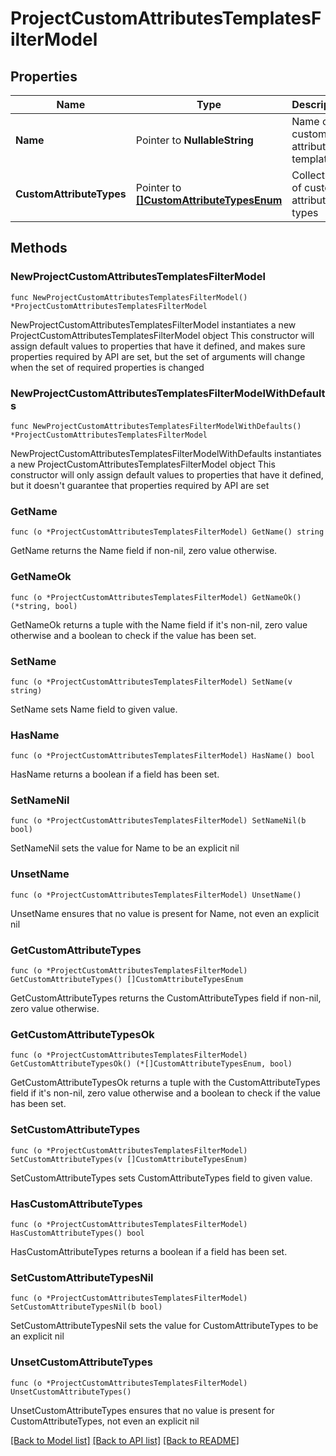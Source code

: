 # ProjectCustomAttributesTemplatesFilterModel

## Properties

Name | Type | Description | Notes
------------ | ------------- | ------------- | -------------
**Name** | Pointer to **NullableString** | Name of custom attribute template | [optional] 
**CustomAttributeTypes** | Pointer to [**[]CustomAttributeTypesEnum**](CustomAttributeTypesEnum.md) | Collection of custom attributes types | [optional] 

## Methods

### NewProjectCustomAttributesTemplatesFilterModel

`func NewProjectCustomAttributesTemplatesFilterModel() *ProjectCustomAttributesTemplatesFilterModel`

NewProjectCustomAttributesTemplatesFilterModel instantiates a new ProjectCustomAttributesTemplatesFilterModel object
This constructor will assign default values to properties that have it defined,
and makes sure properties required by API are set, but the set of arguments
will change when the set of required properties is changed

### NewProjectCustomAttributesTemplatesFilterModelWithDefaults

`func NewProjectCustomAttributesTemplatesFilterModelWithDefaults() *ProjectCustomAttributesTemplatesFilterModel`

NewProjectCustomAttributesTemplatesFilterModelWithDefaults instantiates a new ProjectCustomAttributesTemplatesFilterModel object
This constructor will only assign default values to properties that have it defined,
but it doesn't guarantee that properties required by API are set

### GetName

`func (o *ProjectCustomAttributesTemplatesFilterModel) GetName() string`

GetName returns the Name field if non-nil, zero value otherwise.

### GetNameOk

`func (o *ProjectCustomAttributesTemplatesFilterModel) GetNameOk() (*string, bool)`

GetNameOk returns a tuple with the Name field if it's non-nil, zero value otherwise
and a boolean to check if the value has been set.

### SetName

`func (o *ProjectCustomAttributesTemplatesFilterModel) SetName(v string)`

SetName sets Name field to given value.

### HasName

`func (o *ProjectCustomAttributesTemplatesFilterModel) HasName() bool`

HasName returns a boolean if a field has been set.

### SetNameNil

`func (o *ProjectCustomAttributesTemplatesFilterModel) SetNameNil(b bool)`

 SetNameNil sets the value for Name to be an explicit nil

### UnsetName
`func (o *ProjectCustomAttributesTemplatesFilterModel) UnsetName()`

UnsetName ensures that no value is present for Name, not even an explicit nil
### GetCustomAttributeTypes

`func (o *ProjectCustomAttributesTemplatesFilterModel) GetCustomAttributeTypes() []CustomAttributeTypesEnum`

GetCustomAttributeTypes returns the CustomAttributeTypes field if non-nil, zero value otherwise.

### GetCustomAttributeTypesOk

`func (o *ProjectCustomAttributesTemplatesFilterModel) GetCustomAttributeTypesOk() (*[]CustomAttributeTypesEnum, bool)`

GetCustomAttributeTypesOk returns a tuple with the CustomAttributeTypes field if it's non-nil, zero value otherwise
and a boolean to check if the value has been set.

### SetCustomAttributeTypes

`func (o *ProjectCustomAttributesTemplatesFilterModel) SetCustomAttributeTypes(v []CustomAttributeTypesEnum)`

SetCustomAttributeTypes sets CustomAttributeTypes field to given value.

### HasCustomAttributeTypes

`func (o *ProjectCustomAttributesTemplatesFilterModel) HasCustomAttributeTypes() bool`

HasCustomAttributeTypes returns a boolean if a field has been set.

### SetCustomAttributeTypesNil

`func (o *ProjectCustomAttributesTemplatesFilterModel) SetCustomAttributeTypesNil(b bool)`

 SetCustomAttributeTypesNil sets the value for CustomAttributeTypes to be an explicit nil

### UnsetCustomAttributeTypes
`func (o *ProjectCustomAttributesTemplatesFilterModel) UnsetCustomAttributeTypes()`

UnsetCustomAttributeTypes ensures that no value is present for CustomAttributeTypes, not even an explicit nil

[[Back to Model list]](../README.md#documentation-for-models) [[Back to API list]](../README.md#documentation-for-api-endpoints) [[Back to README]](../README.md)


